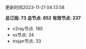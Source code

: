 更新时间2023-11-21 04:13:58

**总订阅: 73**
**总节点: 852**
**有效节点: 237**
- v2ray节点: 180
- ss节点: 24
- trojan节点: 33

